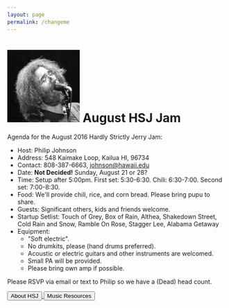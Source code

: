 ```yaml
---
layout: page
permalink: /changeme
---
```



<h1><img class="ui avatar image" src="/images/jerryavatar.jpg"> August HSJ Jam</h1>

Agenda for the August 2016 Hardly Strictly Jerry Jam:

  * Host: Philip Johnson
  * Address: 548 Kaimake Loop, Kailua HI, 96734
  * Contact: 808-387-6663, johnson@hawaii.edu
  * Date: **Not Decided!** Sunday, August 21 or 28?
  * Time: Setup after 5:00pm. First set: 5:30-6:30. Chili: 6:30-7:00. Second set: 7:00-8:30.
  * Food: We'll provide chili, rice, and corn bread. Please bring pupu to share. 
  * Guests: Significant others, kids and friends welcome. 
  * Startup Setlist: Touch of Grey, Box of Rain, Althea, Shakedown Street, Cold Rain and Snow, Ramble On Rose, Stagger Lee, Alabama Getaway
  * Equipment: 
    * "Soft electric". 
    * No drumkits, please (hand drums preferred). 
    * Acoustic or electric guitars and other instruments are welcomed.
    * Small PA will be provided. 
    * Please bring own amp if possible. 

Please RSVP via email or text to Philip so we have a (Dead) head count.
  
<a href="/">
  <button class="ui primary button">About HSJ</button>
</a>
<a href="/resources">
  <button class="ui primary button">Music Resources</button>
</a>



